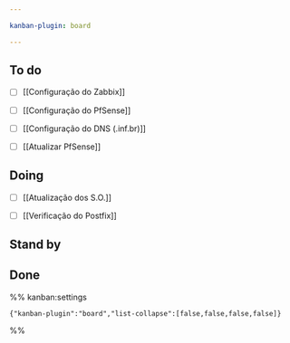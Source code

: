 ```yaml
---

kanban-plugin: board

---
```


## To do

- [ ] [[Configuração do Zabbix]]
- [ ] [[Configuração do PfSense]]
- [ ] [[Configuração do DNS (.inf.br)]]
- [ ] [[Atualizar PfSense]]


## Doing

- [ ] [[Atualização dos S.O.]]
- [ ] [[Verificação do Postfix]]


## Stand by



## Done





%% kanban:settings
```
{"kanban-plugin":"board","list-collapse":[false,false,false,false]}
```
%%